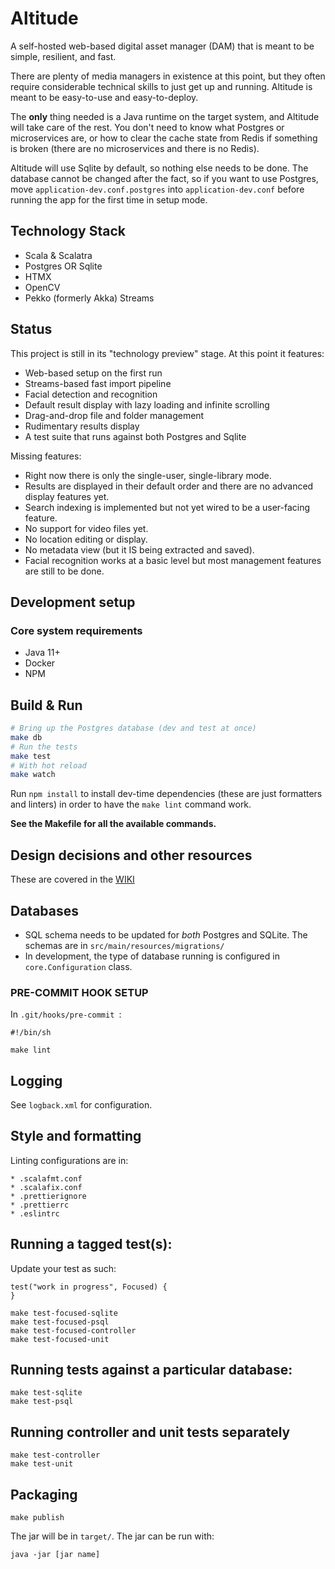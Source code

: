# Altitude #

A self-hosted web-based digital asset manager (DAM) that is meant to be simple, resilient, and fast.

There are plenty of media managers in existence at this point, but they often require considerable technical
skills to just get up and running. Altitude is meant to be easy-to-use and easy-to-deploy.

The **only** thing needed is a Java runtime on the target system, and Altitude will take care 
of the rest. You don't need to know what Postgres or microservices are, or how to clear the cache state 
from Redis if something is broken (there are no microservices and there is no Redis).

Altitude will use Sqlite by default, so nothing else needs to be done. The database cannot be changed
after the fact, so if you want to use Postgres, 
move `application-dev.conf.postgres` into `application-dev.conf` before running the app for the first time
in setup mode.

## Technology Stack

* Scala & Scalatra
* Postgres OR Sqlite
* HTMX
* OpenCV
* Pekko (formerly Akka) Streams

## Status

This project is still in its "technology preview" stage. At this point it features:

* Web-based setup on the first run
* Streams-based fast import pipeline
* Facial detection and recognition
* Default result display with lazy loading and infinite scrolling
* Drag-and-drop file and folder management
* Rudimentary results display
* A test suite that runs against both Postgres and Sqlite

Missing features:

* Right now there is only the single-user, single-library mode.
* Results are displayed in their default order and there are no advanced display features yet.
* Search indexing is implemented but not yet wired to be a user-facing feature.
* No support for video files yet.
* No location editing or display.
* No metadata view (but it IS being extracted and saved).
* Facial recognition works at a basic level but most management features are still to be done.

## Development setup

### Core system requirements

* Java 11+
* Docker
* NPM

## Build & Run

```sh
# Bring up the Postgres database (dev and test at once)
make db
# Run the tests
make test
# With hot reload
make watch
```

Run `npm install` to install dev-time dependencies (these are just formatters and linters)
in order to have the `make lint` command work.

**See the Makefile for all the available commands.**

## Design decisions and other resources

These are covered in the [WIKI](https://github.com/papito/altitude/wiki)

## Databases

* SQL schema needs to be updated for *both* Postgres and SQLite. The schemas are in `src/main/resources/migrations/`
* In development, the type of database running is configured in `core.Configuration` class.

### PRE-COMMIT HOOK SETUP

In `.git/hooks/pre-commit `:

    #!/bin/sh

    make lint

## Logging

See `logback.xml` for configuration.

## Style and formatting

Linting configurations are in:

    * .scalafmt.conf
    * .scalafix.conf
    * .prettierignore
    * .prettierrc
    * .eslintrc

## Running a tagged test(s):
Update your test as such:

```
test("work in progress", Focused) {
}
```
    make test-focused-sqlite
    make test-focused-psql
    make test-focused-controller
    make test-focused-unit

## Running tests against a particular database:

    make test-sqlite
    make test-psql
    
## Running controller and unit tests separately
    make test-controller
    make test-unit
    
## Packaging

    make publish

The jar will be in `target/`. The jar can be run with:

    java -jar [jar name]
